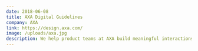 ```yaml
---
date: 2018-06-08
title: AXA Digital Guidelines
company: AXA
link: https://design.axa.com/
image: /uploads/axa.jpg
description: We help product teams at AXA build meaningful interactions and share best practices. Principles, tools, templates, components, advice – the one stop shop to create state of the art digital assets.
---
```

